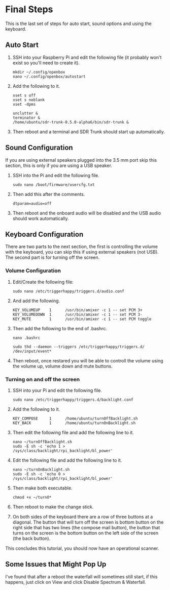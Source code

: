 # Final Steps

This is the last set of steps for auto start, sound options and using the keyboard.

## Auto Start

1. SSH into your Raspberry Pi and edit the following file (it probably won't exist so you'll need to create it).

       mkdir ~/.config/openbox
       nano ~/.config/openbox/autostart
       
2. Add the following to it.

       xset s off
       xset s noblank
       xset -dpms

       unclutter &
       terminator &
       /home/ubuntu/sdr-trunk-0.5.0-alpha6/bin/sdr-trunk &

3. Then reboot and a terminal and SDR Trunk should start up automatically.

## Sound Configuration

If you are using external speakers plugged into the 3.5 mm port skip this section, this is only if you are using a USB speaker.

1. SSH into the Pi and edit the following file.

       sudo nano /boot/firmware/usercfg.txt
       
2. Then add this after the comments.

       dtparam=audio=off
       
3. Then reboot and the onboard audio will be disabled and the USB audio should work automatically.

## Keyboard Configuration

There are two parts to the next section, the first is controlling the volume with the keyboard, you can skip this if using external speakers (not USB).  The second part is for turning off the screen.

### Volume Configuration

1. Edit/Create the following file:

       sudo nano /etc/triggerhappy/triggers.d/audio.conf
       
2. And add the following.

       KEY_VOLUMEUP    1      /usr/bin/amixer -c 1 -- set PCM 3+
       KEY_VOLUMEDOWN  1      /usr/bin/amixer -c 1 -- set PCM 3-
       KEY_MUTE        1      /usr/bin/amixer -c 1 -- set PCM toggle
       
3. Then add the following to the end of .bashrc.

       nano .bashrc
       
       sudo thd --daemon --triggers /etc/triggerhappy/triggers.d/ /dev/input/event*
      
4. Then reboot, once restared you will be able to controll the volume using the volume up, volume down and mute buttons.

### Turning on and off the screen

1. SSH into your Pi and edit the following file.

       sudo nano /etc/triggerhappy/triggers.d/backlight.conf
       
2. Add the following to it.

       KEY_COMPOSE     1      /home/ubuntu/turnOffBacklight.sh
       KEY_BACK        1      /home/ubuntu/turnOnBacklight.sh
       
3. Then edit the following file and add the following line to it.

       nano ~/turnOffBacklight.sh
       sudo -E sh -c 'echo 1 > /sys/class/backlight/rpi_backlight/bl_power'
    
4. Edit the following file and add the following line to it.

       nano ~/turnOnBacklight.sh
       sudo -E sh -c 'echo 0 > /sys/class/backlight/rpi_backlight/bl_power'

5. Then make both executable.

       chmod +x ~/turnO*
       
6. Then reboot to make the change stick.
7. On both sides of the keyboard there are a row of three buttons at a diagonal.  The button that will turn off the screen is bottom button on the right side that has two lines (the compose mail button), the button that turns on the screen is the bottom button on the left side of the screen (the back button).

This concludes this tutorial, you should now have an operational scanner. 

## Some Issues that Might Pop Up

I've found that after a reboot the waterfall will sometimes still start, if this happens, just click on View and click Disable Spectrum & Waterfall.

